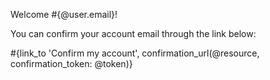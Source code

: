 Welcome #{@user.email}!

You can confirm your account email through the link below:

#{link_to 'Confirm my account', confirmation_url(@resource, confirmation_token: @token)}
